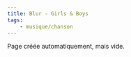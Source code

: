 ```yaml
---
title: Blur - Girls & Boys
tags:
    - musique/chanson
---
```


Page créée automatiquement, mais vide.
